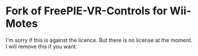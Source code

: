# Fork of FreePIE-VR-Controls for Wii-Motes

I'm sorry if this is against the licence. But there is no license at the moment. I will remove this if you want.
